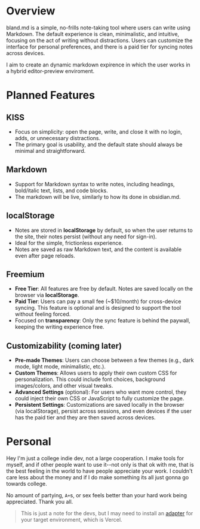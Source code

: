 # Overview

bland.md is a simple, no-frills note-taking tool where users can write using Markdown. The default experience is clean, minimalistic, and intuitive, focusing on the act of writing without distractions. Users can customize the interface for personal preferences, and there is a paid tier for syncing notes across devices.

I aim to create an dynamic markdown expirence in which the user works in a hybrid editor-preview enviroment.

# Planned Features

## KISS
- Focus on simplicity: open the page, write, and close it with no login, adds, or unnecessary distractions.
- The primary goal is usability, and the default state should always be minimal and straightforward.
## Markdown
- Support for Markdown syntax to write notes, including headings, bold/italic text, lists, and code blocks.
- The markdown will be live, similarly to how its done in obsidian.md.
## localStorage
- Notes are stored in **localStorage** by default, so when the user returns to the site, their notes persist (without any need for sign-in).
- Ideal for the simple, frictionless experience.
- Notes are saved as raw Markdown text, and the content is available even after page reloads.
## Freemium
- **Free Tier**: All features are free by default. Notes are saved locally on the browser via **localStorage**.
- **Paid Tier**: Users can pay a small fee (~$10/month) for cross-device syncing. This feature is optional and is designed to support the tool without feeling forced.
- Focused on **transparency**: Only the sync feature is behind the paywall, keeping the writing experience free.
## Customizability (coming later)
- **Pre-made Themes**: Users can choose between a few themes (e.g., dark mode, light mode, minimalistic, etc.).
- **Custom Themes**: Allows users to apply their own custom CSS for personalization. This could include font choices, background images/colors, and other visual tweaks.
- **Advanced Settings** (optional): For users who want more control, they could inject their own CSS or JavaScript to fully customize the page.
- **Persistent Settings**: Customizations are saved locally in the browser (via localStorage), persist across sessions, and even devices if the user has the paid tier and they are then saved across devices.

# Personal

Hey I'm just a college indie dev, not a large cooperation. I make tools for myself, and if other people want to use it--not only is that ok with me, that is the best feeling in the world to have people appreciate your work. I couldn't care less about the money and if I do make something its all just gonna go towards college.

No amount of partying, `A+`s, or sex feels better than your hard work being appreciated. Thank you all.

> This is just a note for the devs, but I may need to install an [adapter](https://svelte.dev/docs/kit/adapters) for your target environment, which is Vercel.
